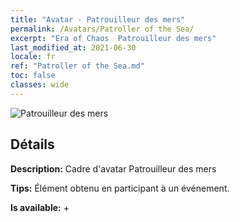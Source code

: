 ```yaml
---
title: "Avatar - Patrouilleur des mers"
permalink: /Avatars/Patroller of the Sea/
excerpt: "Era of Chaos  Patrouilleur des mers"
last_modified_at: 2021-06-30
locale: fr
ref: "Patroller of the Sea.md"
toc: false
classes: wide
---
```

 ![Patrouilleur des mers](/images/a/avatarFrame_102.png)

## Détails

 **Description:** Cadre d'avatar Patrouilleur des mers 

 **Tips:** Élément obtenu en participant à un événement. 

 **Is available:**  + 

